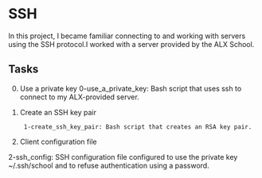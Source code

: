 # SSH
In this project, I became familiar connecting to and working with servers using the SSH protocol.I worked with a server provided by the ALX School. 

## Tasks
0. Use a private key
	0-use_a_private_key: Bash script that uses ssh to connect to my ALX-provided server.

1. Create an SSH key pair

        1-create_ssh_key_pair: Bash script that creates an RSA key pair.
2. Client configuration file

2-ssh_config: SSH configuration file configured to use the private key ~/.ssh/school and to refuse authentication using a password.
